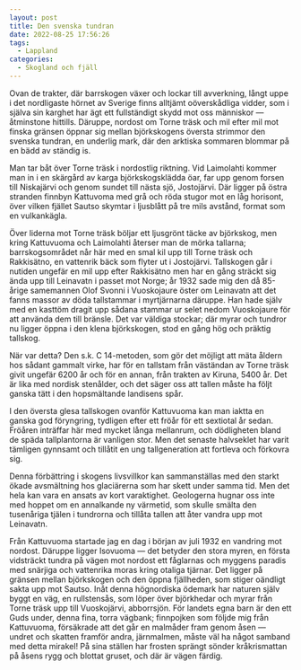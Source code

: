 ```yaml
---
layout: post
title: Den svenska tundran
date: 2022-08-25 17:56:26
tags: 
  - Lappland 
categories: 
  - Skogland och fjäll
---
```


Ovan de trakter, där barrskogen växer och lockar till avverkning, långt uppe i det nordligaste hörnet av Sverige finns alltjämt oöverskådliga vidder, som i själva sin karghet har ägt ett fullständigt skydd mot oss människor &mdash; åtminstone hittills. Däruppe, nordost om Torne träsk och mil efter mil mot finska gränsen öppnar sig mellan björkskogens översta strimmor den svenska tundran, en underlig mark, där den arktiska sommaren blommar på en bädd av ständig is.

Man tar båt över Torne träsk i nordostlig riktning. Vid Laimolahti kommer man in i en skärgård av karga björkskogsklädda öar, far upp genom forsen till Niskajärvi och genom sundet till nästa sjö, Jostojärvi. Där ligger på östra stranden finnbyn Kattuvoma med grå och röda stugor mot en låg horisont, över vilken fjället Sautso skymtar i ljusblått på tre mils avstånd, format som en vulkankägla.

Över liderna mot Torne träsk böljar ett ljusgrönt täcke av björkskog, men kring Kattuvuoma och Laimolahti återser man de mörka tallarna; barrskogsområdet når här med en smal kil upp till Torne träsk och Rakkisätno, en vattenrik bäck som flyter ut i Jostojärvi. Tallskogen går i nutiden ungefär en mil upp efter Rakkisätno men har en gång sträckt sig ända upp till Leinavatn i passet mot Norge; år 1932 sade mig den då 85-årige samemannen Olof Svonni i Vuoskojaure öster om Leinavatn att det fanns massor av döda tallstammar i myrtjärnarna däruppe. Han hade själv med en kasttöm dragit upp sådana stammar ur selet nedom Vuoskojaure för att använda dem till bränsle. Det var väldiga stockar; där myrar och tundror nu ligger öppna i den klena björkskogen, stod en gång hög och präktig tallskog.

När var detta? Den s.k. C 14-metoden, som gör det möjligt att mäta åldern hos sådant gammalt virke, har för en tallstam från väständan av Torne träsk givit ungefär 6200 år och för en annan, från trakten av Kiruna, 5400 år. Det är lika med nordisk stenålder, och det säger oss att tallen måste ha följt ganska tätt i den hopsmältande landisens spår.

I den översta glesa tallskogen ovanför Kattuvuoma kan man iaktta en ganska god föryngring, tydligen efter ett fröår för ett sextiotal år sedan. Fröåren inträffar här med mycket långa mellanrum, och dödligheten bland de späda tallplantorna är vanligen stor. Men det senaste halvseklet har varit tämligen gynnsamt och tillåtit en ung tallgeneration att fortleva och förkovra sig.

Denna förbättring i skogens livsvillkor kan sammanställas med den starkt ökade avsmältning hos glaciärerna som har skett under samma tid. Men det hela kan vara en ansats av kort varaktighet. Geologerna hugnar oss inte med hoppet om en annalkande ny värmetid, som skulle smälta den tusenåriga tjälen i tundrorna och tillåta tallen att åter vandra upp mot Leinavatn.

Från Kattuvuoma startade jag en dag i början av juli 1932 en vandring mot nordost. Däruppe ligger Isovuoma &mdash; det betyder den stora myren, en första vidsträckt tundra på vägen mot nordost ett fåglarnas och myggens paradis med snärjiga och vattenrika moras kring otaliga tjärnar. Det ligger på gränsen mellan björkskogen och den öppna fjällheden, som stiger oändligt sakta upp mot Sautso. Inåt denna högnordiska ödemark har naturen själv byggt en väg, en rullstensås, som löper över björkhedar och myrar från Torne träsk upp till Vuoskojärvi, abborrsjön. För landets egna barn är den ett Guds under, denna fina, torra vägbank; finnpojken som följde mig från Kattuvuoma, försäkrade att det går en malmåder fram genom
åsen &mdash; undret och skatten framför andra, järnmalmen, måste väl ha något samband med detta mirakel! På sina ställen har frosten sprängt sönder kråkrismattan på åsens rygg och blottat gruset, och där är vägen färdig.

